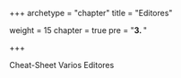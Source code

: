 +++
archetype = "chapter"
title = "Editores"

weight = 15
chapter = true
pre = "<b>3. </b>"

+++

Cheat-Sheet Varios Editores